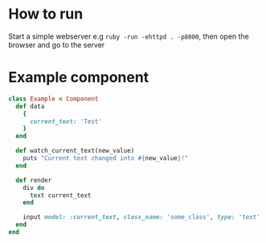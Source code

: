 # How to run
Start a simple webserver e.g `ruby -run -ehttpd . -p8000`, then open the browser and go to the server

# Example component

```ruby
class Example < Component
  def data
    {
      current_text: 'Test'
    }
  end

  def watch_current_text(new_value)
    puts "Current text changed into #{new_value}!"
  end

  def render
    div do
      text current_text
    end

    input model: :current_text, class_name: 'some_class', type: 'text'
  end
end
```

